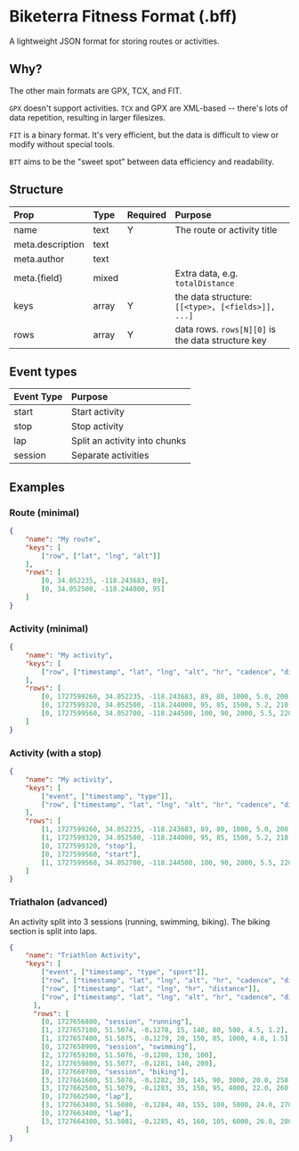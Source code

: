 # Biketerra Fitness Format (.bff)
A lightweight JSON format for storing routes or activities.

## Why?

The other main formats are GPX, TCX, and FIT.

`GPX` doesn't support activities. `TCX` and GPX are XML-based -- there's lots of data repetition, resulting in larger filesizes.

`FIT` is a binary format. It's very efficient, but the data is difficult to view or modify without special tools.

`BTT` aims to be the "sweet spot" between data efficiency and readability.

## Structure

| Prop | Type | Required | Purpose |
| :--- | :--- | :------- | :------ |
| name | text | Y | The route or activity title |
| meta.description | text |||
| meta.author | text |||
| meta.{field} | mixed || Extra data, e.g. `totalDistance`
| keys | array | Y | the data structure: `[[<type>, [<fields>]], ...]` |
| rows | array | Y | data rows. `rows[N][0]` is the data structure key

## Event types

| Event Type | Purpose |
| :--------- | :------ |
| start | Start activity |
| stop | Stop activity |
| lap | Split an activity into chunks |
| session | Separate activities |

## Examples

### Route (minimal)

```json
{
    "name": "My route",
    "keys": [
        ["row", ["lat", "lng", "alt"]]
    ],
    "rows": [
        [0, 34.052235, -118.243683, 89],
        [0, 34.052500, -118.244000, 95]
    ]
}
```

### Activity (minimal)

```json
{
    "name": "My activity",
    "keys": [
        ["row", ["timestamp", "lat", "lng", "alt", "hr", "cadence", "distance", "speed", "power", "grade"]]
    ],
    "rows": [
        [0, 1727599260, 34.052235, -118.243683, 89, 80, 1000, 5.0, 200, 1.5],
        [0, 1727599320, 34.052500, -118.244000, 95, 85, 1500, 5.2, 210, 1.8],
        [0, 1727599560, 34.052700, -118.244500, 100, 90, 2000, 5.5, 220, 2.0]
    ]
}
```

### Activity (with a stop)

```json
{
    "name": "My activity",
    "keys": [
        ["event", ["timestamp", "type"]],
        ["row", ["timestamp", "lat", "lng", "alt", "hr", "cadence", "distance", "speed", "power", "grade"]]
    ],
    "rows": [
        [1, 1727599260, 34.052235, -118.243683, 89, 80, 1000, 5.0, 200, 1.5],
        [1, 1727599320, 34.052500, -118.244000, 95, 85, 1500, 5.2, 210, 1.8],
        [0, 1727599320, "stop"],
        [0, 1727599560, "start"],
        [1, 1727599560, 34.052700, -118.244500, 100, 90, 2000, 5.5, 220, 2.0]
    ]
}
```

### Triathalon (advanced)

An activity split into 3 sessions (running, swimming, biking). The biking section is split into laps.

```json
{
    "name": "Triathlon Activity",
    "keys": [
        ["event", ["timestamp", "type", "sport"]],
        ["row", ["timestamp", "lat", "lng", "alt", "hr", "cadence", "distance", "speed", "grade"]],
        ["row", ["timestamp", "lat", "lng", "hr", "distance"]],
        ["row", ["timestamp", "lat", "lng", "alt", "hr", "cadence", "distance", "speed", "power", "grade"]]
      ],
      "rows": [
        [0, 1727656800, "session", "running"],
        [1, 1727657100, 51.5074, -0.1278, 15, 140, 80, 500, 4.5, 1.2],
        [1, 1727657400, 51.5075, -0.1279, 20, 150, 85, 1000, 4.8, 1.5],
        [0, 1727658900, "session", "swimming"],
        [2, 1727659200, 51.5076, -0.1280, 130, 100],
        [2, 1727659800, 51.5077, -0.1281, 140, 200],
        [0, 1727660700, "session", "biking"],
        [3, 1727661600, 51.5078, -0.1282, 30, 145, 90, 3000, 20.0, 250, 1.0],
        [3, 1727662500, 51.5079, -0.1283, 35, 150, 95, 4000, 22.0, 260, 1.2],
        [0, 1727662500, "lap"],
        [3, 1727663400, 51.5080, -0.1284, 40, 155, 100, 5000, 24.0, 270, 1.4],
        [0, 1727663400, "lap"],
        [3, 1727664300, 51.5081, -0.1285, 45, 160, 105, 6000, 26.0, 280, 1.6]
    ]
}
```

